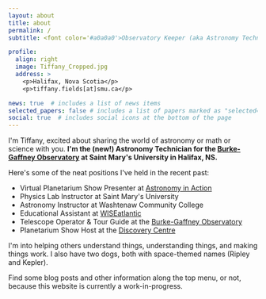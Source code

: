 ```yaml
---
layout: about
title: about
permalink: /
subtitle: <font color='#a0a0a0'>Observatory Keeper (aka Astronomy Technician) at Saint Mary's University for the Burke-Gaffney Observatory</font>

profile:
  align: right
  image: Tiffany_Cropped.jpg
  address: >
    <p>Halifax, Nova Scotia</p>
    <p>tiffany.fields[at]smu.ca</p>

news: true  # includes a list of news items
selected_papers: false # includes a list of papers marked as "selected={true}"
social: true  # includes social icons at the bottom of the page
---
```


I'm Tiffany, excited about sharing the world of astronomy or math or science with you. 
<b>I'm the (new!) Astronomy Technician for the [Burke-Gaffney Observatory](https://observatory.smu.ca) at Saint Mary's University in Halifax, NS.</b>

Here's some of the neat positions I've held in the recent past:
* Virtual Planetarium Show Presenter at [Astronomy in Action](https://www.astronomyinaction.com/)
* Physics Lab Instructor at Saint Mary's University
* Astronomy Instructor at Washtenaw Community College
* Educational Assistant at [WISEatlantic](http://wiseatlantic.ca/)
* Telescope Operator & Tour Guide at the [Burke-Gaffney Observatory](https://observatory.smu.ca)
* Planetarium Show Host at the [Discovery Centre](https://thediscoverycentre.ca/)

I'm into helping others understand things, understanding things, and making things work. I also have two dogs, both with space-themed names (Ripley and Kepler).

Find some blog posts and other information along the top menu, or not, because this website is currently a work-in-progress.